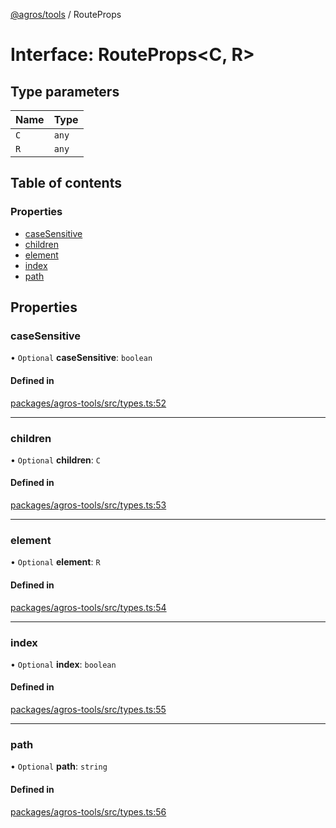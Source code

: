 [@agros/tools](../index.md) / RouteProps

# Interface: RouteProps<C, R\>

## Type parameters

| Name | Type |
| :------ | :------ |
| `C` | `any` |
| `R` | `any` |

## Table of contents

### Properties

- [caseSensitive](RouteProps.md#casesensitive)
- [children](RouteProps.md#children)
- [element](RouteProps.md#element)
- [index](RouteProps.md#index)
- [path](RouteProps.md#path)

## Properties

### <a id="casesensitive" name="casesensitive"></a> caseSensitive

• `Optional` **caseSensitive**: `boolean`

#### Defined in

[packages/agros-tools/src/types.ts:52](https://github.com/agrosjs/agros/blob/98583ae/packages/agros-tools/src/types.ts#L52)

___

### <a id="children" name="children"></a> children

• `Optional` **children**: `C`

#### Defined in

[packages/agros-tools/src/types.ts:53](https://github.com/agrosjs/agros/blob/98583ae/packages/agros-tools/src/types.ts#L53)

___

### <a id="element" name="element"></a> element

• `Optional` **element**: `R`

#### Defined in

[packages/agros-tools/src/types.ts:54](https://github.com/agrosjs/agros/blob/98583ae/packages/agros-tools/src/types.ts#L54)

___

### <a id="index" name="index"></a> index

• `Optional` **index**: `boolean`

#### Defined in

[packages/agros-tools/src/types.ts:55](https://github.com/agrosjs/agros/blob/98583ae/packages/agros-tools/src/types.ts#L55)

___

### <a id="path" name="path"></a> path

• `Optional` **path**: `string`

#### Defined in

[packages/agros-tools/src/types.ts:56](https://github.com/agrosjs/agros/blob/98583ae/packages/agros-tools/src/types.ts#L56)
